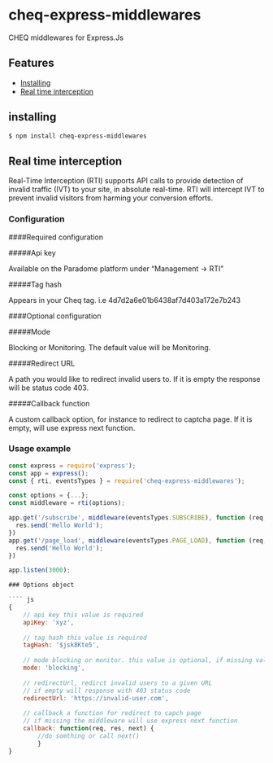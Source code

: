 # cheq-express-middlewares
CHEQ middlewares for Express.Js



## Features

- [Installing](#installing)
- [Real time interception](#real-time-interception)


## installing
````bash
$ npm install cheq-express-middlewares
````

## Real time interception

Real-Time Interception (RTI) supports API calls to provide detection of invalid traffic (IVT) to your site, in absolute real-time.  RTI will intercept IVT to prevent invalid visitors from harming your conversion efforts.

### Configuration

####Required configuration

#####Api key

Available on the Paradome platform under “Management -> RTI”

#####Tag hash

Appears in your Cheq tag. i.e 4d7d2a6e01b6438af7d403a172e7b243


####Optional configuration

#####Mode

Blocking or Monitoring. The default value will be Monitoring.

#####Redirect URL

A path you would like to redirect invalid users to. 
If it is empty the response will be status code 403.

#####Callback function

A custom callback option, for instance to redirect to captcha page.
If it is empty, will use express next function.

### Usage example


```` js
const express = require('express');
const app = express();
const { rti, eventsTypes } = require('cheq-express-middlewares');

const options = {...};
const middleware = rti(options);

app.get('/subscribe', middleware(eventsTypes.SUBSCRIBE), function (req, res) {
  res.send('Hello World');
})
app.get('/page_load', middleware(eventsTypes.PAGE_LOAD), function (req, res) {
  res.send('Hello World');
})

app.listen(3000);

### Options object

```` js
{
    // api key this value is required
    apiKey: 'xyz',
    
    // tag hash this value is required
    tagHash: '$jsk8Kte5',
    
    // mode blocking or monitor. this value is optional, if missing value will be set to blocking
    mode: 'blocking',
    
    // redirectUrl, redirct invalid users to a given URL
    // if empty will response with 403 status code
    redirectUrl: 'https://invalid-user.com',
    
    // callback a function for redirect to capch page 
    // if missing the middleware will use express next function
    callback: function(req, res, next) {
        //do somthing or call next()
        }
}
````
